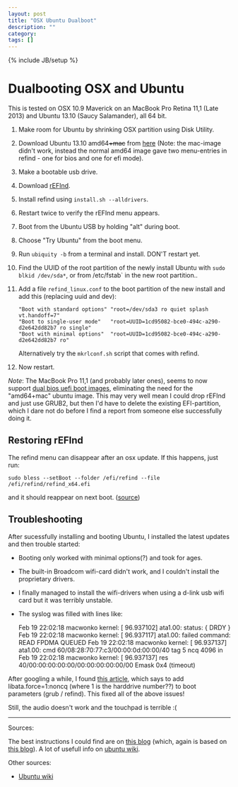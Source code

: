 ```yaml
---
layout: post
title: "OSX Ubuntu Dualboot"
description: ""
category: 
tags: []
---
```

{% include JB/setup %}

Dualbooting OSX and Ubuntu
==========================

This is tested on OSX 10.9 Maverick on an MacBook Pro Retina 11,1 (Late 2013)
and Ubuntu 13.10 (Saucy Salamander), all 64 bit.

1. Make room for Ubuntu by shrinking OSX partition using Disk Utility.
2. Download Ubuntu 13.10 amd64~~+mac~~ from [here](http://releases.ubuntu.com/saucy/)
    (Note: the mac-image didn't work, instead the normal amd64 image gave two menu-entries in refind - one for bios and one for efi mode).
3. Make a bootable usb drive.
4. Download [rEFInd](http://www.rodsbooks.com/refind/installing.html).
5. Install refind using `install.sh --alldrivers`.
6. Restart twice to verify the rEFInd menu appears.
7. Boot from the Ubuntu USB by holding "alt" during boot.
8. Choose "Try Ubuntu" from the boot menu.
9. Run `ubiquity -b` from a terminal and install. DON'T restart yet.
10. Find the UUID of the root partition of the newly install Ubuntu with `sudo blkid /dev/sda*`,
    or from /etc/fstab` in the new root partition..
11. Add a file `refind_linux.conf` to the boot partition of the new install and add this (replacing uuid and dev):

        "Boot with standard options" "root=/dev/sda3 ro quiet splash vt.handoff=7"  
        "Boot to single-user mode"   "root=UUID=1cd95082-bce0-494c-a290-d2e642dd82b7 ro single"  
        "Boot with minimal options"  "root=UUID=1cd95082-bce0-494c-a290-d2e642dd82b7 ro"  

    Alternatively try the `mkrlconf.sh` script that comes with refind.
12. Now restart.

*Note*:
The MacBook Pro 11,1 (and probably later ones),
seems to now support [dual bios uefi boot images](http://askubuntu.com/a/40480),
eliminating the need for the "amd64+mac" ubuntu image.
This may very well mean I could drop rEFInd and just use GRUB2,
but then I'd have to delete the existing EFI-partition,
which I dare not do before I find a report from someone else successfully doing it.

Restoring rEFInd
----------------

The refind menu can disappear after an osx update.
If this happens, just run:

    sudo bless --setBoot --folder /efi/refind --file /efi/refind/refind_x64.efi

and it should reappear on next boot. ([source](https://bbs.archlinux.org/viewtopic.php?id=165282))

Troubleshooting
---------------

After sucessfully installing and booting Ubuntu, I installed the latest updates and then trouble started:

* Booting only worked with minimal options(?) and took for ages.
* The built-in Broadcom wifi-card didn't work, and I couldn't install the proprietary drivers.
* I finally managed to install the wifi-drivers when using a d-link usb wifi card
    but it was terribly unstable.
* The syslog was filled with lines like:

	Feb 19 22:02:18 macwonko kernel: [   96.937102] ata1.00: status: { DRDY }
	Feb 19 22:02:18 macwonko kernel: [   96.937117] ata1.00: failed command: READ FPDMA QUEUED
	Feb 19 22:02:18 macwonko kernel: [   96.937137] ata1.00: cmd 60/08:28:70:77:c3/00:00:0d:00:00/40 tag 5 ncq 4096 in
	Feb 19 22:02:18 macwonko kernel: [   96.937137]          res 40/00:00:00:00:00/00:00:00:00:00/00 Emask 0x4 (timeout)

After googling a while, I found [this article]( https://bbs.archlinux.org/viewtopic.php?pid=1295725),
which says to add libata.force=1:noncq (where 1 is the harddrive number??) to boot parameters (grub / refind).
This fixed all of the above issues!

Still, the audio doesn't work and the touchpad is terrible :(


- - -
Sources:

The best instructions I could find are on
[this blog](http://blog.kylebarlow.com/2013/05/installing-ubuntu-1304-raring-ringtail.html)
(which, again is based on
[this blog](http://randomtutor.blogspot.no/2013/02/installing-ubuntu-1304-on-retina.html)).
A lot of usefull info on [ubuntu wiki](https://help.ubuntu.com/community/MacBookPro11-1/Saucy).

Other sources:

 - [Ubuntu wiki](https://help.ubuntu.com/community/UEFIBooting)


